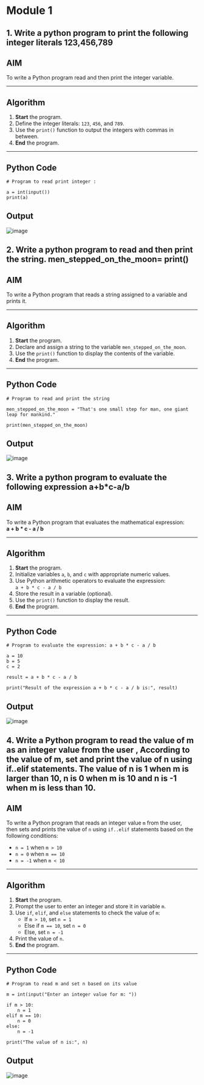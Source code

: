 # Module 1

## 1. Write a python program to print the following integer literals 123,456,789

##  AIM
To write a Python program read and  then print the integer variable.

---

##  Algorithm

1. **Start** the program.
2. Define the integer literals: `123`, `456`, and `789`.
3. Use the `print()` function to output the integers with commas in between.
4. **End** the program.

---

##  Python Code
```
# Program to read print integer : 

a = int(input())
print(a)
```
## Output

![image](https://github.com/user-attachments/assets/f7b22c2f-9da7-460d-a1bc-3d95cdf2b5a9)



## 2. Write a python program to read and  then print the string.  men_stepped_on_the_moon= print()

##  AIM
To write a Python program that reads a string assigned to a variable and prints it.

---

##  Algorithm

1. **Start** the program.
2. Declare and assign a string to the variable `men_stepped_on_the_moon`.
3. Use the `print()` function to display the contents of the variable.
4. **End** the program.

---

##  Python Code

```
# Program to read and print the string

men_stepped_on_the_moon = "That's one small step for man, one giant leap for mankind."

print(men_stepped_on_the_moon)
```
## Output
![image](https://github.com/user-attachments/assets/159d6fbb-637e-44c7-bf47-d57004c2a5b4)

## 3. Write a python program to evaluate the following expression a+b*c-a/b

##  AIM
To write a Python program that evaluates the mathematical expression:  
**a + b * c - a / b**

---

##  Algorithm

1. **Start** the program.
2. Initialize variables `a`, `b`, and `c` with appropriate numeric values.
3. Use Python arithmetic operators to evaluate the expression:  
   `a + b * c - a / b`
4. Store the result in a variable (optional).
5. Use the `print()` function to display the result.
6. **End** the program.

---

## Python Code

```
# Program to evaluate the expression: a + b * c - a / b

a = 10
b = 5
c = 2

result = a + b * c - a / b

print("Result of the expression a + b * c - a / b is:", result)
```
## Output
![image](https://github.com/user-attachments/assets/6196219b-206c-45ef-8e39-ee71025cd895)

## 4. Write a Python program to read the value of m as an integer value from the user , According to the value of m, set and print the value of n using if..elif statements. The value of n is 1 when m is larger than 10, n is 0 when m is 10 and n is -1 when m is less than 10.
##  AIM
To write a Python program that reads an integer value `m` from the user,  
then sets and prints the value of `n` using `if..elif` statements based on the following conditions:

- `n = 1` when `m > 10`  
- `n = 0` when `m == 10`  
- `n = -1` when `m < 10`

---

##  Algorithm

1. **Start** the program.
2. Prompt the user to enter an integer and store it in variable `m`.
3. Use `if`, `elif`, and `else` statements to check the value of `m`:
   - If `m > 10`, set `n = 1`
   - Else if `m == 10`, set `n = 0`
   - Else, set `n = -1`
4. Print the value of `n`.
5. **End** the program.

---

##  Python Code

```
# Program to read m and set n based on its value

m = int(input("Enter an integer value for m: "))

if m > 10:
    n = 1
elif m == 10:
    n = 0
else:
    n = -1

print("The value of n is:", n)
```
## Output
![image](https://github.com/user-attachments/assets/4bb216b1-f39b-4169-bbc3-02f534b517be)

